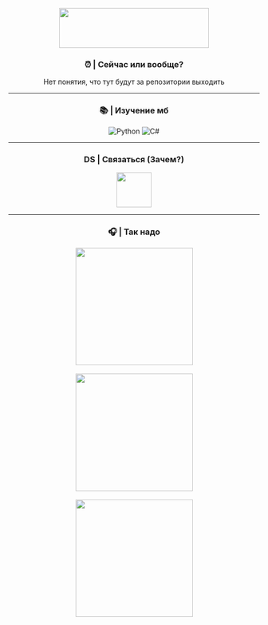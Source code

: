 <p align="center">
  <img src="https://sun9-27.userapi.com/impg/c3iYP0VyAibGz_uxDzFsG55TvtKoVrgfI9LSPQ/GBpcUX90mq4.jpg?size=1074x331&quality=96&sign=ecebe1b143bafcbd2aa037c737942a51&c_uniq_tag=vstXnaab4ISWmNgw9fEdubay1Og5vGEV7yRwgtIzN7g&type=share" Width="300" Height="80" />
</p>




<h3 align="center">⏰ | Сейчас или вообще?</h3>

<p align="center">
Нет понятия, что тут будут за репозитории выходить
</p>

---

<h3 align="center">📚 | Изучение мб</h3>

<p align="center">
  <img src="https://img.shields.io/badge/Python-3670A0?style=for-the-badge&logo=python&logoColor=ffdd54" alt="Python" />
  <img src="[https://img.shields.io/badge/JavaScript-323330?style=for-the-badge&logo=javascript&logoColor=F7DF1E](https://banner2.cleanpng.com/20180831/iua/kisspng-c-programming-language-logo-microsoft-visual-stud-atlas-portfolio-1713945971245.webp)" alt="C#" />

</p>

---

<h3 align="center">DS | Связаться (Зачем?)</h3>

<p align="center">
 <a href="https://discordapp.com/users/658613371553185823/" target="_blank">
  <img src="https://media.discordapp.net/attachments/1077587924595527802/1301272458954805288/IMG_3404.png?ex=6723dfea&is=67228e6a&hm=f417821ff55add296e028bb9e89371010322077349a1908d80377408e435ec4c" width="70" height="70">
</a>
<p>
 


---

<h3 align="center">🎧 | Так надо </h3>

 <p align="center">
  <img src="https://media.discordapp.net/attachments/1077587924595527802/1301284388985634876/IMG_3408.png?ex=6723eb07&is=67229987&hm=0a5abde8e8485472836b971610d07939dbda1a4861065185aee58c6679a70370"  Width="235" Height="235"/>
  <br>
  <br>
  <img src="https://media.discordapp.net/attachments/1077587924595527802/1301284171078959176/IMG_3410.jpg?ex=6723ead3&is=67229953&hm=31762a752baa445daaa23904f9b61d8b495647f87bac70d9cf279683506a2372" Width="235" Height="235" />
  <br>
  <br>
  <img src="https://media.discordapp.net/attachments/1077587924595527802/1301284376998313994/IMG_3409.png?ex=6723eb04&is=67229984&hm=20bb40230015f1b6cc5940e4678f15d73d83909fe947eb3f1b8a4408fb6756e9" Width="235" Height="235" />
</p>

